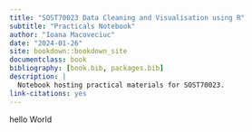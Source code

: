 ```yaml
--- 
title: "SOST70023 Data Cleaning and Visualisation using R"
subtitle: "Practicals Notebook"
author: "Ioana Macoveciuc"
date: "2024-01-26"
site: bookdown::bookdown_site
documentclass: book
bibliography: [book.bib, packages.bib]
description: |
  Notebook hosting practical materials for SOST70023.
link-citations: yes
---
```


hello World


